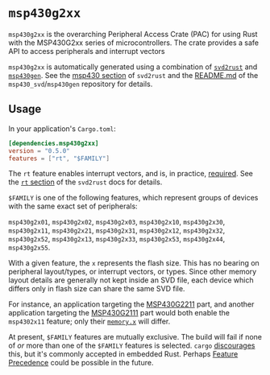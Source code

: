 # `msp430g2xx`

`msp430g2xx` is the overarching Peripheral Access Crate (PAC) for using Rust
with the MSP430G2xx series of microcontrollers. The crate provides a safe API
to access peripherals and interrupt vectors 

`msp430g2xx` is automatically generated using a combination of
[`svd2rust`](https://github.com/rust-embedded/svd2rust) and
[`msp430gen`](https://github.com/pftbest/msp430_svd). See the
[msp430 section](https://docs.rs/svd2rust/latest/svd2rust/#target--msp430) of
`svd2rust` and the [README.md](https://github.com/pftbest/msp430_svd) of the
`msp430_svd`/`msp430gen` repository for details.

## Usage

In your application's `Cargo.toml`:

```toml
[dependencies.msp430g2xx]
version = "0.5.0"
features = ["rt", "$FAMILY"]
```

The `rt` feature enables interrupt vectors, and is, in practice, [required](https://github.com/rust-embedded/msp430-rt/issues/9).
See the [`rt` section](https://docs.rs/svd2rust/latest/svd2rust/#the-rt-feature)
of the `svd2rust` docs for details.

`$FAMILY` is one of the following features, which represent groups of devices
with the same exact set of peripherals:

`msp430g2x01`, `msp430g2x02`, `msp430g2x03`, `msp430g2x10`, `msp430g2x30`,
`msp430g2x11`, `msp430g2x21`, `msp430g2x31`, `msp430g2x12`, `msp430g2x32`,
`msp430g2x52`, `msp430g2x13`, `msp430g2x33`, `msp430g2x53`, `msp430g2x44`,
`msp430g2x55`.

With a given feature, the `x` represents the flash size. This has no bearing
on peripheral layout/types, or interrupt vectors, or types. Since other memory
layout details are generally not kept inside an SVD file, each device which
differs only in flash size can share the same SVD file.

For instance, an application targeting the [MSP430G2211](https://www.ti.com/product/MSP430G2211)
part, and another application targeting the [MSP430G2111](https://www.ti.com/product/MSP430G2111)
part would both enable the `msp4302x11` feature; only their [`memory.x`](https://docs.rs/cortex-m-rt/latest/cortex_m_rt/#memory)
will differ.

At present, `$FAMILY` features are mutually exclusive. The build will fail
if none of _or_ more than one of the `$FAMILY` features is selected. `cargo`
[discourages](https://doc.rust-lang.org/cargo/reference/features.html#mutually-exclusive-features)
this, but it's commonly accepted in embedded Rust. Perhaps
[Feature Precedence](https://doc.rust-lang.org/cargo/reference/features-examples.html#feature-precedence)
could be possible in the future.
